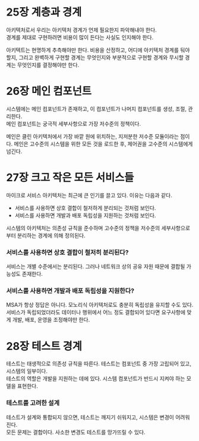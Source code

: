 # 25장 계층과 경계
아키텍처로서 우리는 아키텍처 경계가 언제 필요한지 파악해내야 한다.  
경계를 제대로 구현하려면 비용이 많이 든다는 사실도 인지해야 한다.  

아키텍트는 현명하게 추측해야만 한다. 비용을 산정하고, 어디에 아키텍처 경계를 둬야 할지, 그리고 완벽하게 
구현할 경계는 무엇인지와 부분적으로 구현할 경계와 무시할 경계는 무엇인지를 결정해야만 한다.

# 26장 메인 컴포넌트
시스템에는 메인 컴포넌트가 존재하고, 이 컴포넌트가 나머지 컴포넌트를 생성, 조절, 관리한다.  
메인 컴포넌트는 궁극적 세부사항으로 가장 저수준의 정책이다.

메인은 클린 아키텍처에서 가장 바깥 원에 위치하는, 지저분한 저수준 모듈이라는 점이다. 메인은 
고수준의 시스템을 위한 모든 것을 로드한 후, 제어권을 고수준의 시스템에게 넘긴다.  

# 27장 크고 작은 모든 서비스들
마이크로 서비스 아키텍처는 최근에 큰 인기를 끌고 있다. 이유는 다음과 같다.  
* 서비스를 사용하면 상호 결합이 철저하게 분리되는 것처럼 보인다.
* 서비스를 사용하면 개발과 배포 독립성을 지원하는 것처럼 보인다.

시스템의 아키텍처는 의존성 규칙을 준수하며 고수준의 정책을 저수준의 세부사항으로부터 분리하는 경계에 의해 정의된다.

### 서비스를 사용하면 상호 결합이 철저히 분리된다?
서비스는 개별 수준에서는 분리된다. 그러나 네트워크 상의 공유 자원 때문에 결합될 가능성도 존재한다.  

### 서비스를 사용하면 개발과 배포 독립성을 지원한다?
MSA가 항상 정답은 아니다. 모노리식 아키텍처로도 충분히 독립성을 유지할 수도 있다.  
서비스가 독립되었더라도 데이터나 행위에서 어느 정도 결합되어 있다면 요구사항에 맞게 개발, 배포, 운영을 조정해야만 한다.  

# 28장 테스트 경계
테스트는 태생적으로 의존성 규칙을 따른다. 테스트는 컴포넌트 중 가장 고립되어 있고, 시스템의 일부이다.  
테스트의 역할은 개발을 지원하는 데에 있다. 시스템 컴포넌트가 반드시 지켜야 하는 모델을 표현한다.  

### 테스트를 고려한 설계
테스트가 설계와 통합되지 않으면, 테스트는 깨지기 쉬워지고, 시스템은 변경이 어려워진다.  
모든 문제는 결합이다. 사소한 변경도 테스트를 망가뜨릴 수 있다.  

